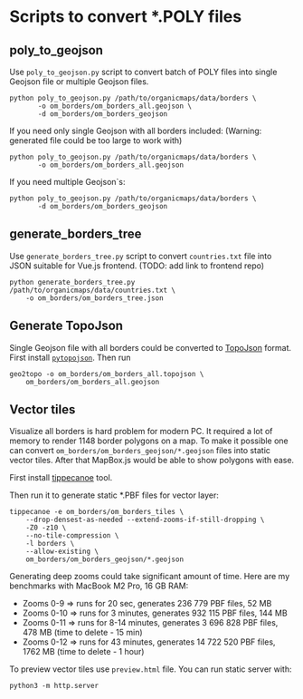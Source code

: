  # Scripts to convert *.POLY files

## poly_to_geojson

Use `poly_to_geojson.py` script to convert batch of POLY files into single
Geojson file or multiple Geojson files.

```shell
python poly_to_geojson.py /path/to/organicmaps/data/borders \
       -o om_borders/om_borders_all.geojson \ 
       -d om_borders/om_borders_geojson
```

If you need only single Geojson with all borders included:
(Warning: generated file could be too large to work with)

```shell
python poly_to_geojson.py /path/to/organicmaps/data/borders \
       -o om_borders/om_borders_all.geojson
```

If you need multiple Geojson`s:

```shell
python poly_to_geojson.py /path/to/organicmaps/data/borders \
       -d om_borders/om_borders_geojson
```

## generate_borders_tree

Use `generate_borders_tree.py` script to convert `countries.txt` file into
JSON suitable for Vue.js frontend. (TODO: add link to frontend repo)

```shell
python generate_borders_tree.py /path/to/organicmaps/data/countries.txt \
    -o om_borders/om_borders_tree.json
```

## Generate TopoJson

Single Geojson file with all borders could be converted to
[TopoJson](https://github.com/topojson/topojson-specification) format.
First install [`pytopojson`](https://pypi.org/project/pytopojson/). Then run

```shell
geo2topo -o om_borders/om_borders_all.topojson \
    om_borders/om_borders_all.geojson
```

## Vector tiles

Visualize all borders is hard problem for modern PC. It required a lot of
memory to render 1148 border polygons on a map. To make it possible one can
convert `om_borders/om_borders_geojson/*.geojson` files into static vector tiles.
After that MapBox.js would be able to show polygons with ease.

First install [tippecanoe](https://github.com/mapbox/tippecanoe) tool.

Then run it to generate static *.PBF files for vector layer:

```shell
tippecanoe -e om_borders/om_borders_tiles \
    --drop-densest-as-needed --extend-zooms-if-still-dropping \
    -Z0 -z10 \
    --no-tile-compression \
    -l borders \
    --allow-existing \
    om_borders/om_borders_geojson/*.geojson
```

Generating deep zooms could take significant amount of time. Here are my benchmarks with
MacBook M2 Pro, 16 GB RAM:

* Zooms 0-9 => runs for 20 sec, generates 236 779 PBF files, 52 MB
* Zooms 0-10 => runs for 3 minutes, generates 932 115 PBF files, 144 MB
* Zooms 0-11 => runs for 8-14 minutes, generates 3 696 828 PBF files, 478 MB (time to delete - 15 min)
* Zooms 0-12 => runs for 43 minutes, generates 14 722 520 PBF files, 1762 MB (time to delete - 1 hour)

To preview vector tiles use `preview.html` file. You can run static server with:

```shell
python3 -m http.server
```
